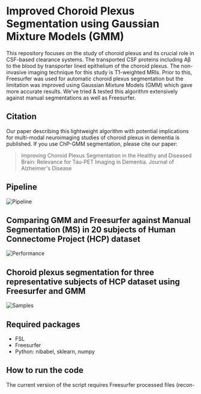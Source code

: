 # Improved Choroid Plexus Segmentation using Gaussian Mixture Models (GMM)

This repository focuses on the study of choroid plexus and its crucial role in CSF-based clearance systems. The transported CSF proteins including Aβ to the blood by transporter lined epithelium of the choroid plexus. The non-invasive imaging technique for this study is T1-weighted MRIs. Prior to this, Freesurfer was used for automatic choroid plexus segmentation but the limitation was improved using Gaussian Mixture Models (GMM) which gave more accurate results. We've tried & tested this algorithm extensively against manual segmentations as well as Freesurfer. 

## Citation

Our paper describing this lightweight algorithm with potential implications for multi-modal neuroimaging studies of choroid plexus in dementia is published. If you use ChP-GMM segmentation, please cite our paper: 

> Improving Choroid Plexus Segmentation in the Healthy and Diseased Brain: Relevance for Tau-PET Imaging in Dementia. Journal of Alzheimer's Disease


## Pipeline

![Pipeline](./docs/pipeline.png)

## Comparing GMM and Freesurfer against Manual Segmentation (MS) in 20 subjects of Human Connectome Project (HCP) dataset

![Performance](./docs/performance.png)

## Choroid plexus segmentation for three representative subjects of HCP dataset using Freesurfer and GMM

![Samples](./docs/samples.png)

## Required packages

- FSL
- Freesurfer
- Python: nibabel, sklearn, numpy 

## How to run the code

The current version of the script requires Freesurfer processed files (recon-